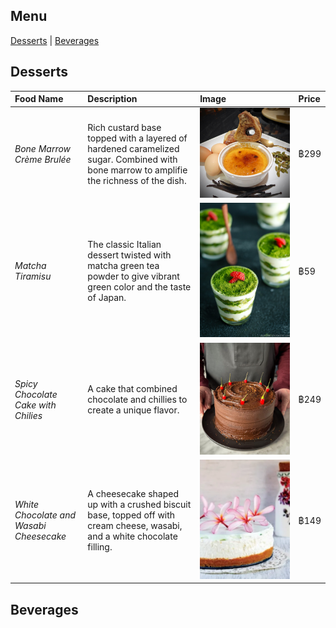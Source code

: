 ## Menu

[Desserts](#desserts) | [Beverages](#beverages)

## Desserts
| Food Name                  | Description | Image | Price |
|:---------------------------|:------------|:------|:------|
| *Bone Marrow Crème Brulée* | Rich custard base topped with a layered of hardened caramelized sugar. Combined with bone marrow to amplifie the richness of the dish. | ![Bone Marrow Crème Brulée](images/Bone_Marrow_Creme.jpg)| ฿299 |
| *Matcha Tiramisu* | The classic Italian dessert twisted with matcha green tea powder to give vibrant green color and the taste of Japan. | ![Matcha Tiramisu](images/Matcha_Tiramisu.jpg) | ฿59 |
| *Spicy Chocolate Cake with Chilies* | A cake that combined chocolate and chillies to create a unique flavor. | ![Spicy Chocolate Cake with Chilies](images/Chilies%20Chocolate%20Cake.jpg) | ฿249 |
| *White Chocolate and Wasabi Cheesecake* | A cheesecake shaped up with a crushed biscuit base, topped off with cream cheese, wasabi, and a white chocolate filling. | ![White Chocolate and Wasabi Cheesecake](images/White_Chocolate_Wasabi_Cheesecake.jpg)| ฿149 |

## Beverages